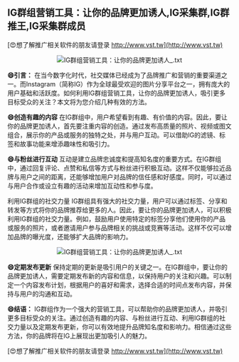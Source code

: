 ## **IG群组营销工具：让你的品牌更加诱人,IG采集群,IG群推王,IG采集群成员**

[😍想了解推广相关软件的朋友请登录 http://www.vst.tw](http://www.vst.tw)

 <center><img src="https://vst.tw/MP4/tuiguang/png/7.png" alt="IG群组营销工具：让你的品牌更加诱人_.txt"></center>

**😄引言：**
在当今数字化时代，社交媒体已经成为了品牌推广和营销的重要渠道之一。而Instagram（简称IG）作为全球最受欢迎的图片分享平台之一，拥有庞大的用户基础和活跃度。如何利用IG群组营销工具，让你的品牌更加诱人，吸引更多目标受众的关注？本文将为您介绍几种有效的方法。

**😄创造有趣的内容**
在IG群组中，用户希望看到有趣、有价值的内容。因此，要让你的品牌更加诱人，首先要注重内容的创造。通过发布高质量的照片、视频或图文组合，展示你的产品或服务的独特之处，并与用户互动。可以借助IG的滤镜、标签和故事功能来增添趣味性和吸引力。

**😄与粉丝进行互动**
互动是建立品牌忠诚度和提高知名度的重要方式。在IG群组中，通过回复评论、点赞和私信等方式与粉丝进行积极互动。这样不仅能够拉近品牌与用户之间的距离，还能够增加用户对品牌的信任感和好感度。同时，可以通过与用户合作或设立有趣的活动来增加互动性和参与度。

利用IG群组的社交力量
IG群组具有强大的社交力量，用户可以通过标签、分享和转发等方式将你的品牌推荐给更多的人。因此，要让你的品牌更加诱人，可以积极利用IG群组的社交力量。例如，鼓励用户使用特定的标签分享他们使用你的产品或服务的照片，或者邀请用户参与品牌相关的挑战或竞赛等活动。这样不仅可以增加品牌的曝光度，还能够扩大品牌的影响力。

 <center><img src="https://vst.tw/MP4/tuiguang/png/2.png" alt="IG群组营销工具：让你的品牌更加诱人_.txt"></center>

**😄定期发布更新**
保持定期的更新是吸引用户的关键之一。在IG群组中，要让你的品牌更加诱人，需要定期发布新的内容和信息，以保持用户的关注和兴趣。可以制定一个内容发布计划，根据用户的喜好和需求，选择合适的时间点发布内容，并保持与用户的沟通和互动。

**😄结语：**
IG群组作为一个强大的营销工具，可以帮助你的品牌更加诱人，并吸引更多目标受众的关注。通过创造有趣的内容、与粉丝进行互动、利用IG群组的社交力量以及定期发布更新，你可以有效地提升品牌知名度和影响力。相信通过这些方法，你的品牌将在IG上展现出更加吸引人的魅力。

[😍想了解推广相关软件的朋友请登录 http://www.vst.tw](http://www.vst.tw)



